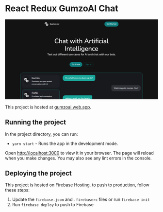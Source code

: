 # React Redux GumzoAI Chat

![Project Cover](/src/assets/cover.png)

This project is hosted at [gumzoai.web.app](https://gumzoai.web.app/).

## Running the project

In the project directory, you can run:

- `yarn start` - Runs the app in the development mode.

Open [http://localhost:3000](http://localhost:3000) to view it in your browser. The page will reload when you make changes. You may also see any lint errors in the console.

## Deploying the project

This project is hosted on Firebase Hosting. to push to production, follow these steps:

1. Update the `firebase.json` and `.firebaserc` files or run `firebase init`
2. Run `firebase deploy` to push to Firebase




